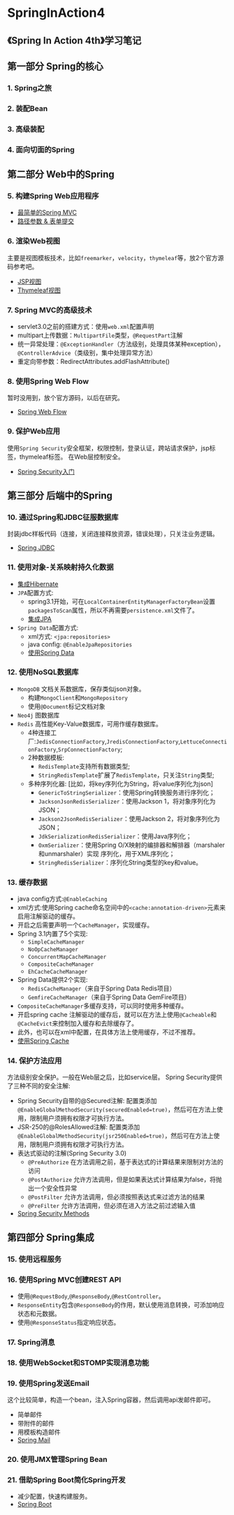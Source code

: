 # SpringInAction4
《Spring In Action 4th》学习笔记
---

## 第一部分 Spring的核心
### 1. Spring之旅

### 2. 装配Bean

### 3. 高级装配

### 4. 面向切面的Spring

## 第二部分 Web中的Spring
### 5. 构建Spring Web应用程序
* [最简单的Spring MVC](https://github.com/peijie-sh/SpringInAction4/tree/master/Spittr-basic)
* [路径参数 & 表单提交](https://github.com/peijie-sh/SpringInAction4/tree/master/Spittr)

### 6. 渲染Web视图
主要是视图模板技术，比如`freemarker`，`velocity`，`thymeleaf`等，放2个官方源码参考吧。
* [JSP视图](https://github.com/peijie-sh/SpringInAction4/tree/master/Spittr-jsp)
* [Thymeleaf视图](https://github.com/peijie-sh/SpringInAction4/tree/master/Spittr-thymeleaf)

### 7. Spring MVC的高级技术
* servlet3.0之前的搭建方式：使用`web.xml`配置声明
* multipart上传数据：`MultipartFile`类型，`@RequestPart`注解
* 统一异常处理：`@ExceptionHandler`（方法级别，处理具体某种exception），`@ControllerAdvice`（类级别，集中处理异常方法）
* 重定向带参数：RedirectAttributes.addFlashAttribute()

### 8. 使用Spring Web Flow
暂时没用到，放个官方源码，以后在研究。
* [Spring Web Flow](https://github.com/peijie-sh/SpringInAction4/tree/master/SpringPizza)

### 9. 保护Web应用
使用`Spring Security`安全框架，权限控制，登录认证，跨站请求保护，jsp标签，thymeleaf标签。
在Web层控制安全。
* [Spring Security入门](https://github.com/peijie-sh/SpringInAction4/tree/master/Spittr-security-basic)

## 第三部分 后端中的Spring
### 10. 通过Spring和JDBC征服数据库
封装jdbc样板代码（连接，关闭连接释放资源，错误处理），只关注业务逻辑。
* [Spring JDBC](https://github.com/peijie-sh/SpringInAction4/tree/master/Spring-jdbc)

### 11. 使用对象-关系映射持久化数据
* [集成Hibernate](https://github.com/peijie-sh/SpringInAction4/tree/master/hibernate4)
* `JPA`配置方式:
    * spring3.1开始，可在`LocalContainerEntityManagerFactoryBean`设置`packagesToScan`属性，所以不再需要`persistence.xml`文件了。
    * [集成JPA](https://github.com/peijie-sh/SpringInAction4/tree/master/jpa-hibernate)
* `Spring Data`配置方式:
    * xml方式: `<jpa:repositories>`
    * java config: `@EnableJpaRepositories`
    * [使用Spring Data](https://github.com/peijie-sh/SpringInAction4/tree/master/jpa-springdata)

### 12. 使用NoSQL数据库
* `MongoDB` 文档关系数据库，保存类似json对象。
    * 构建`MongoClient`和`MongoRepository`
    * 使用`@Document`标记文档对象
* `Neo4j` 图数据库
* `Redis` 高性能Key-Value数据库，可用作缓存数据库。
    * 4种连接工厂:`JedisConnectionFactory`,`JredisConnectionFactory`,`LettuceConnectionFactory`,`SrpConnectionFactory`;
    * 2种数据模板:
        * `RedisTemplate`支持所有数据类型;
        * `StringRedisTemplate`扩展了`RedisTemplate`，只关注`String`类型;
    * 多种序列化器: [比如，将key序列化为String，将value序列化为json]
        * `GenericToStringSerializer`：使用Spring转换服务进行序列化；
        * `JacksonJsonRedisSerializer`：使用Jackson 1，将对象序列化为JSON；
        * `Jackson2JsonRedisSerializer`：使用Jackson 2，将对象序列化为JSON；
        * `JdkSerializationRedisSerializer`：使用Java序列化；
        * `OxmSerializer`：使用Spring O/X映射的编排器和解排器（marshaler和unmarshaler）实现
    序列化，用于XML序列化；
        * `StringRedisSerializer`：序列化String类型的key和value。

### 13. 缓存数据
* java config方式:`@EnableCaching`
* xml方式:使用Spring cache命名空间中的`<cache:annotation-driven>`元素来启用注解驱动的缓存。
* 开启之后需要声明一个`CacheManager`，实现缓存。
* Spring 3.1内置了5个实现:
    * `SimpleCacheManager`
    * `NoOpCacheManager`
    * `ConcurrentMapCacheManager`
    * `CompositeCacheManager`
    * `EhCacheCacheManager`
* Spring Data提供2个实现:
    * `RedisCacheManager`（来自于Spring Data Redis项目）
    * `GemfireCacheManager`（来自于Spring Data GemFire项目）
* `CompositeCacheManager`多缓存支持，可以同时使用多种缓存。
* 开启spring cache 注解驱动的缓存后，就可以在方法上使用`@Cacheable`和`@CacheEvict`来控制加入缓存和去除缓存了。
* 此外，也可以在xml中配置，在具体方法上使用缓存，不过不推荐。
* [使用Spring Cache](https://github.com/peijie-sh/SpringInAction4/tree/master/caching)

### 14. 保护方法应用
方法级别安全保护。一般在Web层之后，比如service层。
Spring Security提供了三种不同的安全注解:
* Spring Security自带的@Secured注解: 配置类添加`@EnableGlobalMethodSecurity(securedEnabled=true)`，然后可在方法上使用，限制用户须拥有权限才可执行方法。
* JSR-250的@RolesAllowed注解: 配置类添加`@EnableGlobalMethodSecurity(jsr250Enabled=true)`，然后可在方法上使用，限制用户须拥有权限才可执行方法。
* 表达式驱动的注解(Spring Security 3.0)
    * `@PreAuthorize` 在方法调用之前，基于表达式的计算结果来限制对方法的访问
    * `@PostAuthorize` 允许方法调用，但是如果表达式计算结果为false，将抛出一个安全性异常
    * `@PostFilter` 允许方法调用，但必须按照表达式来过滤方法的结果
    * `@PreFilter` 允许方法调用，但必须在进入方法之前过滤输入值
* [Spring Security Methods](https://github.com/peijie-sh/SpringInAction4/tree/master/Sprittr-security-method)

## 第四部分 Spring集成
### 15. 使用远程服务
### 16. 使用Spring MVC创建REST API
* 使用`@RequestBody`,`@ResponseBody`,`@RestController`。
* `ResponseEntity`包含`@ResponseBody`的作用，默认使用消息转换，可添加响应状态和元数据。
* 使用`@ResponseStatus`指定响应状态。

### 17. Spring消息
### 18. 使用WebSocket和STOMP实现消息功能
### 19. 使用Spring发送Email
这个比较简单，构造一个bean，注入Spring容器，然后调用api发邮件即可。
* 简单邮件
* 带附件的邮件
* 用模板构造邮件
* [Spring Mail](https://github.com/peijie-sh/SpringInAction4/tree/master/Spring-mail)

### 20. 使用JMX管理Spring Bean
### 21. 借助Spring Boot简化Spring开发
* 减少配置，快速构建服务。
* [Spring Boot](https://github.com/peijie-sh/SpringInAction4/tree/master/springboot)